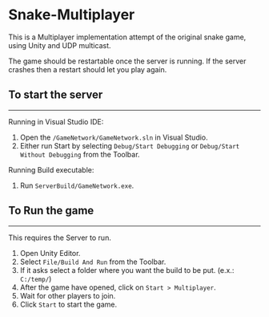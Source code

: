 # Snake-Multiplayer
This is a Multiplayer implementation attempt of the original snake game, using Unity and UDP multicast.

The game should be restartable once the server is running.
If the server crashes then a restart should let you play again.

## To start the server
---
Running in Visual Studio IDE:
1. Open the `/GameNetwork/GameNetwork.sln` in Visual Studio.
2. Either run Start by selecting `Debug/Start Debugging` or `Debug/Start Without Debugging` from the Toolbar.

Running Build executable:
1. Run `ServerBuild/GameNetwork.exe`.

## To Run the game
---
This requires the Server to run.
1. Open Unity Editor.
2. Select `File/Build And Run` from the Toolbar.
3. If it asks select a folder where you want the build to be put. (e.x.: `C:/temp/`)
4. After the game have opened, click on `Start > Multiplayer`.
5. Wait for other players to join.
6. Click `Start` to start the game.
